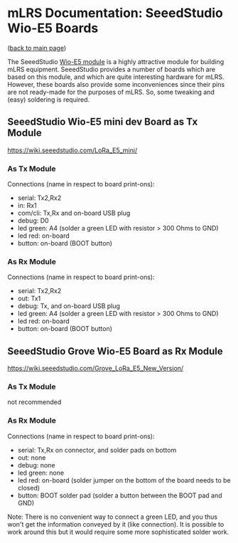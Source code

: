 # mLRS Documentation: SeeedStudio Wio-E5 Boards #

([back to main page](../README.md))

The SeeedStudio [Wio-E5 module](https://wiki.seeedstudio.com/LoRa-E5_STM32WLE5JC_Module) is a highly attractive module for building mLRS equipment. SeeedStudio provides a number of boards which are based on this module, and which are quite interesting hardware for mLRS. However, these boards also provide some inconveniences since their pins are not ready-made for the purposes of mLRS. So, some tweaking and (easy) soldering is required.


## SeeedStudio Wio-E5 mini dev Board as Tx Module ##

https://wiki.seeedstudio.com/LoRa_E5_mini/

### As Tx Module ###

Connections (name in respect to board print-ons):

- serial: Tx2,Rx2
- in: Rx1
- com/cli: Tx,Rx and on-board USB plug
- debug: D0
- led green: A4 (solder a green LED with resistor > 300 Ohms to GND)
- led red: on-board
- button: on-board (BOOT button)

### As Rx Module ###

Connections (name in respect to board print-ons):

- serial: Tx2,Rx2
- out: Tx1
- debug: Tx, and on-board USB plug
- led green: A4 (solder a green LED with resistor > 300 Ohms to GND)
- led red: on-board
- button: on-board (BOOT button)

## SeeedStudio Grove Wio-E5 Board as Rx Module ##

https://wiki.seeedstudio.com/Grove_LoRa_E5_New_Version/

### As Tx Module ###

not recommended

### As Rx Module ###

Connections (name in respect to board print-ons):

- serial: Tx,Rx on connector, and solder pads on bottom
- out: none
- debug: none
- led green: none
- led red: on-board (solder jumper on the bottom of the board needs to be closed)
- button: BOOT solder pad (solder a button between the BOOT pad and GND)

Note: There is no convenient way to connect a green LED, and you thus won't get the information conveyed by it (like connection). It is possible to work around this but it would require some more sophisticated solder work.

